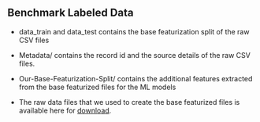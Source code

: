 ## Benchmark Labeled Data


* data_train and data_test contains the base featurization split of the raw CSV files

* Metadata/ contains the record id and the source details of the raw CSV files.

* Our-Base-Featurization-Split/ contains the additional features extracted from the base featurized files for the ML models

* The raw data files that we used to create the base featurized files is available here for [download](https://drive.google.com/file/d/1ZPZY2wvDvsmnpQBABLz9ZyZRGvkEmo7B/view?usp=sharing).